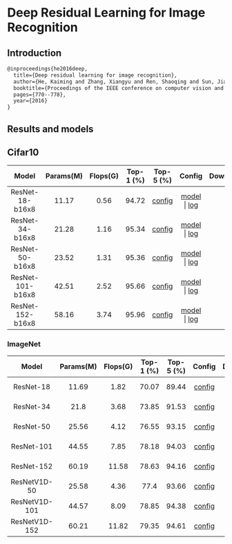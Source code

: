 # Deep Residual Learning for Image Recognition

## Introduction

```latex
@inproceedings{he2016deep,
  title={Deep residual learning for image recognition},
  author={He, Kaiming and Zhang, Xiangyu and Ren, Shaoqing and Sun, Jian},
  booktitle={Proceedings of the IEEE conference on computer vision and pattern recognition},
  pages={770--778},
  year={2016}
}
```

## Results and models

## Cifar10

|         Model         | Params(M) | Flops(G) | Top-1 (%) | Top-5 (%) | Config | Download |
|:---------------------:|:---------:|:--------:|:---------:|:---------:|:---------:|:--------:|
| ResNet-18-b16x8 | 11.17 | 0.56 | 94.72 | [config](https://github.com/open-mmlab/mmclassification/blob/master/configs/cifar10/resnet18_b16x8.py) | [model](https://download.openmmlab.com/mmclassification/v0/cifar10/resnet18_b16x8_20200823-f906fa4e.pth) &#124; [log](https://download.openmmlab.com/mmclassification/v0/cifar10/resnet18_b16x8_20200823-f906fa4e.log.json) |
| ResNet-34-b16x8 | 21.28 | 1.16 | 95.34 | [config](https://github.com/open-mmlab/mmclassification/blob/master/configs/cifar10/resnet34_b16x8.py) | [model](https://download.openmmlab.com/mmclassification/v0/cifar10/resnet34_b16x8_20200823-52d5d832.pth) &#124; [log](https://download.openmmlab.com/mmclassification/v0/cifar10/resnet34_b16x8_20200823-52d5d832.log.json) |
| ResNet-50-b16x8 | 23.52 | 1.31 | 95.36 | [config](https://github.com/open-mmlab/mmclassification/blob/master/configs/cifar10/resnet50_b16x8.py) | [model](https://download.openmmlab.com/mmclassification/v0/cifar10/resnet50_b16x8_20200823-882aa7b1.pth) &#124; [log](https://download.openmmlab.com/mmclassification/v0/cifar10/resnet50_b16x8_20200823-882aa7b1.log.json) |
| ResNet-101-b16x8 | 42.51 | 2.52 | 95.66 | [config](https://github.com/open-mmlab/mmclassification/blob/master/configs/cifar10/resnet101_b16x8.py) | [model](https://download.openmmlab.com/mmclassification/v0/cifar10/resnet101_b16x8_20200823-d9501bbc.pth) &#124; [log](https://download.openmmlab.com/mmclassification/v0/cifar10/resnet101_b16x8_20200823-d9501bbc.log.json) |
| ResNet-152-b16x8 | 58.16 | 3.74 | 95.96 | [config](https://github.com/open-mmlab/mmclassification/blob/master/configs/cifar10/resnet152_b16x8.py) | [model](https://download.openmmlab.com/mmclassification/v0/cifar10/resnet152_b16x8_20200823-ad4d5d0c.pth) &#124; [log](https://download.openmmlab.com/mmclassification/v0/cifar10/resnet152_b16x8_20200823-ad4d5d0c.log.json) |

### ImageNet

|         Model         | Params(M) | Flops(G) | Top-1 (%) | Top-5 (%) | Config | Download |
|:---------------------:|:---------:|:--------:|:---------:|:---------:|:---------:|:--------:|
| ResNet-18             | 11.69     | 1.82     | 70.07 | 89.44 | [config](https://github.com/open-mmlab/mmclassification/blob/master/configs/imagenet/resnet18_b32x8.py) | [model](https://download.openmmlab.com/mmclassification/v0/imagenet/resnet18_batch256_20200708-34ab8f90.pth) &#124; [log](https://download.openmmlab.com/mmclassification/v0/imagenet/resnet18_batch256_20200708-34ab8f90.log.json) |
| ResNet-34             | 21.8      | 3.68     | 73.85 | 91.53 | [config](https://github.com/open-mmlab/mmclassification/blob/master/configs/imagenet/resnet34_b32x8.py) | [model](https://download.openmmlab.com/mmclassification/v0/imagenet/resnet34_batch256_20200708-32ffb4f7.pth) &#124; [log](https://download.openmmlab.com/mmclassification/v0/imagenet/resnet34_batch256_20200708-32ffb4f7.log.json) |
| ResNet-50             | 25.56     | 4.12     | 76.55 | 93.15 | [config](https://github.com/open-mmlab/mmclassification/blob/master/configs/imagenet/resnet50_b32x8.py) | [model](https://download.openmmlab.com/mmclassification/v0/imagenet/resnet50_batch256_20200708-cfb998bf.pth) &#124; [log](https://download.openmmlab.com/mmclassification/v0/imagenet/resnet50_batch256_20200708-cfb998bf.log.json) |
| ResNet-101            | 44.55     | 7.85     | 78.18 | 94.03 | [config](https://github.com/open-mmlab/mmclassification/blob/master/configs/imagenet/resnet101_b32x8.py) | [model](https://download.openmmlab.com/mmclassification/v0/imagenet/resnet101_batch256_20200708-753f3608.pth) &#124; [log](https://download.openmmlab.com/mmclassification/v0/imagenet/resnet101_batch256_20200708-753f3608.log.json) |
| ResNet-152            | 60.19     | 11.58    | 78.63 | 94.16 | [config](https://github.com/open-mmlab/mmclassification/blob/master/configs/imagenet/resnet152_b32x8.py) | [model](https://download.openmmlab.com/mmclassification/v0/imagenet/resnet152_batch256_20200708-ec25b1f9.pth) &#124; [log](https://download.openmmlab.com/mmclassification/v0/imagenet/resnet152_batch256_20200708-ec25b1f9.log.json) |
| ResNetV1D-50          | 25.58     | 4.36     | 77.4  | 93.66 | [config](https://github.com/open-mmlab/mmclassification/blob/master/configs/imagenet/resnetv1d50_b32x8.py) | [model](https://download.openmmlab.com/mmclassification/v0/imagenet/resnetv1d50_batch256_20200708-1ad0ce94.pth) &#124; [log](https://download.openmmlab.com/mmclassification/v0/imagenet/resnetv1d50_batch256_20200708-1ad0ce94.log.json) |
| ResNetV1D-101         | 44.57     | 8.09     | 78.85 | 94.38 | [config](https://github.com/open-mmlab/mmclassification/blob/master/configs/imagenet/resnetv1d101_b32x8.py) | [model](https://download.openmmlab.com/mmclassification/v0/imagenet/resnetv1d101_batch256_20200708-9cb302ef.pth) &#124; [log](https://download.openmmlab.com/mmclassification/v0/imagenet/resnetv1d101_batch256_20200708-9cb302ef.log.json) |
| ResNetV1D-152         | 60.21     | 11.82    | 79.35 | 94.61 | [config](https://github.com/open-mmlab/mmclassification/blob/master/configs/imagenet/resnetv1d152_b32x8.py) | [model](https://download.openmmlab.com/mmclassification/v0/imagenet/resnetv1d152_batch256_20200708-e79cb6a2.pth) &#124; [log](https://download.openmmlab.com/mmclassification/v0/imagenet/resnetv1d152_batch256_20200708-e79cb6a2.log.json) |

